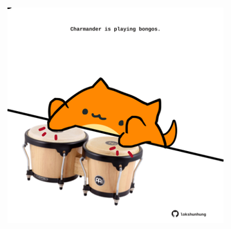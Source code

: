 <!-- built at 25/02/2025, 13:05:36 UTC -->
<p align="center">
  <img width="500" height="500" src="./ReadmeImage.svg">
</p>
